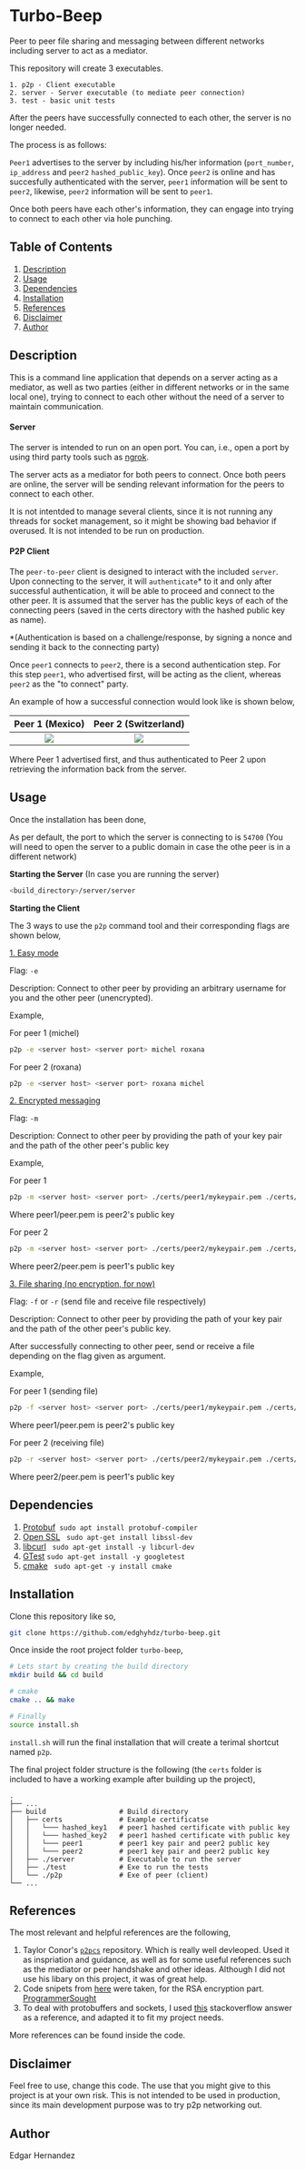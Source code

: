 # Turbo-Beep 

Peer to peer file sharing and messaging between different networks including server to act as a mediator.

This repository will create 3 executables.

    1. p2p - Client executable
    2. server - Server executable (to mediate peer connection)
    3. test - basic unit tests

After the peers have successfully connected to each other, the server is no longer needed.

The process is as follows:

`Peer1` advertises to the server by including his/her information (`port_number`, `ip_address` and `peer2` `hashed_public_key`). Once `peer2` is online and has succesfully authenticated with the server, `peer1` information will be sent to `peer2`, likewise, `peer2` information will be sent to `peer1`. 

Once both peers have each other's information, they can engage into trying to connect to each other via hole punching. 

## Table of Contents

1. [Description](#description)
2. [Usage](#usage)
3. [Dependencies](#dependencies)
4. [Installation](#installation)
5. [References](#references)
6. [Disclaimer](#disclaimer)
7. [Author](#author)

## Description

This is a command line application that depends on a server acting as a mediator, as well as two parties (either in different networks or in the same local one), trying to connect to each other without the need of a server to maintain communication.

#### Server
The server is intended to run on an open port. You can, i.e., open a port by using third party tools such as [ngrok](https://ngrok.com/docs#tcp-examples). 

The server acts as a mediator for both peers to connect. Once both peers are online, the server will be sending relevant information for the peers to connect to each other.

It is not intentded to manage several clients, since it is not running any threads for socket management, so it might be showing bad behavior if overused. It is not intended to be run on production.

#### P2P Client
The `peer-to-peer` client is designed to interact with the included `server`. Upon connecting to the server, it will `authenticate`* to it and only after successful authentication, it will be able to proceed and connect to the other peer. It is assumed that the server has the public keys of each of the connecting peers (saved in the certs directory with the hashed public key as name).

*(Authentication is based on a challenge/response, by signing a nonce and sending it back to the connecting party)

Once `peer1` connects to `peer2`, there is a second authentication step. For this step `peer1`, who advertised first, will be acting as the client, whereas `peer2` as the "to connect" party.

An example of how a successful connection would look like is shown below, 

Peer 1 (Mexico)           |  Peer 2 (Switzerland)
:-------------------------:|:-------------------------:
![](https://github.com/edghyhdz/turbo-beep/blob/main/images/peer1_e.png)  |  ![](https://github.com/edghyhdz/turbo-beep/blob/main/images/peer1_e.png)

Where Peer 1 advertised first, and thus authenticated to Peer 2 upon retrieving the information back from the server.


## Usage

Once the installation has been done,

As per default, the port to which the server is connecting to is `54700` (You will need to open the server to a public domain in case the othe peer is in a different network)

**Starting the Server** (In case you are running the server)

```sh
<build_directory>/server/server
```

**Starting the Client**

The 3 ways to use the `p2p` command tool and their corresponding flags are shown below,

<ins>1. Easy mode</ins> 

Flag: `-e`

Description: Connect to other peer by providing an arbitrary username for you and the other peer (unencrypted).

Example,

For peer 1 (michel)
```sh
p2p -e <server host> <server port> michel roxana
```
 For peer 2 (roxana)
```sh
p2p -e <server host> <server port> roxana michel
```

<ins>2. Encrypted messaging</ins>

Flag: `-m`

Description: Connect to other peer by providing the path of your key pair and the path of the other peer's public key

Example,

For peer 1
```sh
p2p -m <server host> <server port> ./certs/peer1/mykeypair.pem ./certs/peer1/peer.pem
```
Where peer1/peer.pem is peer2's public key

 For peer 2
```sh
p2p -m <server host> <server port> ./certs/peer2/mykeypair.pem ./certs/peer2/peer.pem
```
Where peer2/peer.pem is peer1's public key

<ins>3. File sharing (no encryption, for now)</ins>

Flag: `-f` or `-r` (send file and receive file respectively)

Description: Connect to other peer by providing the path of your key pair and the path of the other peer's public key. 

After successfully connecting to other peer, send or receive a file depending on the flag given as argument.

Example,

For peer 1 (sending file)
```sh
p2p -f <server host> <server port> ./certs/peer1/mykeypair.pem ./certs/peer1/peer.pem /path/to/file.ext
```
Where peer1/peer.pem is peer2's public key

 For peer 2 (receiving file)
```sh
p2p -r <server host> <server port> ./certs/peer2/mykeypair.pem ./certs/peer2/peer.pem
```
Where peer2/peer.pem is peer1's public key

## Dependencies

 1. [Protobuf](https://developers.google.com/protocol-buffers/docs/cpptutorial)``` sudo apt install protobuf-compiler```
 2. [Open SSL](https://www.openssl.org/) ``` sudo apt-get install libssl-dev```
 3. [libcurl](https://curl.se/libcurl/) ``` sudo apt-get install -y libcurl-dev```
 5. [GTest](https://github.com/google/googletest) ```sudo apt-get install -y googletest```
 4. [cmake](https://www.gnu.org/software/make/) ``` sudo apt-get -y install cmake```

## Installation

Clone this repository like so, 
 ```sh
 git clone https://github.com/edghyhdz/turbo-beep.git
 ```
 
 Once inside the root project folder `turbo-beep`,
 ```sh
 # Lets start by creating the build directory
 mkdir build && cd build

 # cmake 
 cmake .. && make

 # Finally
 source install.sh
 ```
`install.sh` will run the final installation that will create a terimal shortcut named `p2p`. 
 
The final project folder structure is the following (the `certs` folder is included to have a working example after building up the project),

    .
    ├── ...     
    ├── build                  # Build directory
    │   ├── certs              # Example certificatse
    │   │   └─── hashed_key1   # peer1 hashed certificate with public key
    │   │   └─── hashed_key2   # peer1 hashed certificate with public key
    │   │   └─── peer1         # peer1 key pair and peer2 public key
    │   │   └─── peer2         # peer1 key pair and peer2 public key
    │   ├── ./server           # Executable to run the server
    │   ├── ./test             # Exe to run the tests
    │   └── ./p2p              # Exe of peer (client)
    └── ...

## References
The most relevant and helpful references are the following, 

1. Taylor Conor's [`p2pcs`](https://github.com/taylorconor/p2psc) repository. Which is really well devleoped. Used it as inspriation and guidance, as well as for some useful references such as the mediator or peer handshake and other ideas. Although I did not use his libary on this project, it was of great help. 
2. Code snipets from [here](https://www.programmersought.com/article/37955188510/) were taken, for the RSA encryption part. [ProgrammerSought](https://www.programmersought.com/)
3. To deal with protobuffers and sockets, I used [this](https://stackoverflow.com/a/11339251) stackoverflow answer as a reference, and adapted it to fit my project needs.

More references can be found inside the code.

## Disclaimer
Feel free to use, change this code. The use that you might give to this project is at your own risk. This is not intended to be used in production, since its main development purpose was to try p2p networking out.

## Author

Edgar Hernandez 


